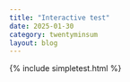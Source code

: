 ```yaml
---
title: "Interactive test"
date: 2025-01-30
category: twentyminsum
layout: blog
---
```

{% include simpletest.html %}

